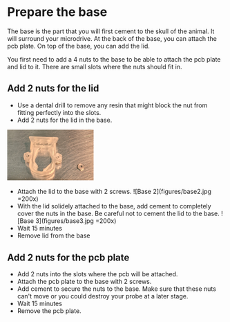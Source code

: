 # Prepare the base

The base is the part that you will first cement to the skull of the animal. It will surround your microdrive. At the back of the base, you can attach the pcb plate. On top of the base, you can add the lid.

You first need to add a 4 nuts to the base to be able to attach the pcb plate and lid to it. There are small slots where the nuts should fit in. 

## Add 2 nuts for the lid

*  Use a dental drill to remove any resin that might block the nut from fitting perfectly into the slots.
*  Add 2 nuts for the lid in the base.

<img src="figures/base1.jpg" alt="drawing" width="200"/>

*  Attach the lid to the base with 2 screws.
![Base 2](figures/base2.jpg =200x)
*  With the lid solidely attached to the base, add cement to completely cover the nuts in the base. Be careful not to cement the lid to the base.
![Base 3](figures/base3.jpg =200x)
*  Wait 15 minutes
*  Remove lid from the base

## Add 2 nuts for the pcb plate

*  Add 2 nuts into the slots where the pcb will be attached. 
*  Attach the pcb plate to the base with 2 screws.
*  Add cement to secure the nuts to the base. Make sure that these nuts can't move or you could destroy your probe at a later stage.
*  Wait 15 minutes
*  Remove the pcb plate.
